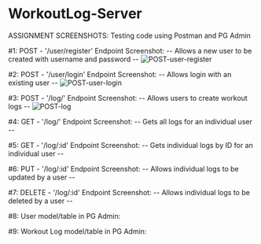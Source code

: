 # WorkoutLog-Server 

ASSIGNMENT SCREENSHOTS: Testing code using Postman and PG Admin 

#1: POST - '/user/register' Endpoint Screenshot:
-- Allows a new user to be created with username and password --
![POST-user-register](https://user-images.githubusercontent.com/78281333/116020010-70ae6980-a613-11eb-9903-553ad58e9adf.png)


#2: POST - '/user/login' Endpoint Screenshot:
-- Allows login with an existing user --
![POST-user-login](https://user-images.githubusercontent.com/78281333/116020146-b703c880-a613-11eb-93fe-79c1549ebd41.png)


#3: POST - '/log/' Endpoint Screenshot:
-- Allows users to create workout logs --
![POST-log](https://user-images.githubusercontent.com/78281333/116020326-0f3aca80-a614-11eb-8faf-bd6db03c2a14.png)


#4: GET - '/log/' Endpoint Screenshot:
-- Gets all logs for an individual user --


#5: GET - '/log/:id' Endpoint Screenshot:
-- Gets individual logs by ID for an individual user --


#6: PUT - '/log/:id' Endpoint Screenshot:
-- Allows individual logs to be updated by a user -- 


#7: DELETE - '/log/:id' Endpoint Screenshot:
-- Allows individual logs to be deleted by a user -- 


#8: User model/table in PG Admin:


#9: Workout Log model/table in PG Admin: 

